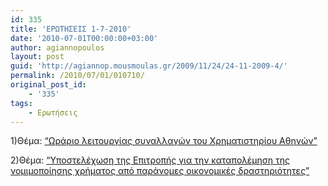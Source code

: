 ```yaml
---
id: 335
title: 'ΕΡΩΤΗΣΕΙΣ 1-7-2010'
date: '2010-07-01T00:00:00+03:00'
author: agiannopoulos
layout: post
guid: 'http://agiannop.mousmoulas.gr/2009/11/24/24-11-2009-4/'
permalink: /2010/07/01/010710/
original_post_id:
    - '335'
tags:
    - Ερωτήσεις
---
```


1)Θέμα: [“Ωράριο λειτουργίας συναλλαγών του Χρηματιστηρίου Αθηνών”](/wp-content/uploads/2009/11/01072010_xrimatistirio_athinon2.pdf)

2)Θέμα: [“Υποστελέχωση της Επιτροπής για την καταπολέμηση της νομιμοποίησης χρήματος από παράνομες οικονομικές δραστηριότητες”](/wp-content/uploads/2009/11/01072010_ypostelexosi2.pdf)